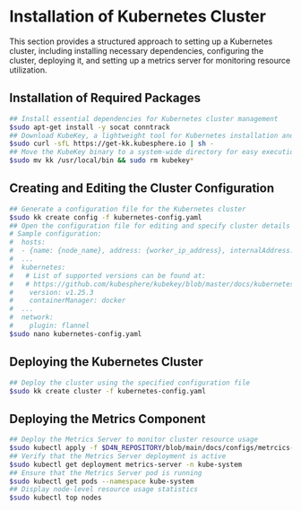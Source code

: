 # Installation of Kubernetes Cluster

This section provides a structured approach to setting up a Kubernetes cluster, including installing necessary dependencies, configuring the cluster, deploying it, and setting up a metrics server for monitoring resource utilization.

## Installation of Required Packages

```bash
## Install essential dependencies for Kubernetes cluster management
$sudo apt-get install -y socat conntrack
## Download KubeKey, a lightweight tool for Kubernetes installation and cluster management
$sudo curl -sfL https://get-kk.kubesphere.io | sh -
## Move the KubeKey binary to a system-wide directory for easy execution and remove temporary installation files
$sudo mv kk /usr/local/bin && sudo rm kubekey*
```

## Creating and Editing the Cluster Configuration

```bash
## Generate a configuration file for the Kubernetes cluster
$sudo kk create config -f kubernetes-config.yaml
## Open the configuration file for editing and specify cluster details
# Sample configuration:
#  hosts:
#  - {name: {node_name}, address: {worker_ip_address}, internalAddress: {worker_ip_address}, user: root, privateKeyPath: "~/.ssh/id_rsa"}
#  ...
#  kubernetes:
#   # List of supported versions can be found at:
#   # https://github.com/kubesphere/kubekey/blob/master/docs/kubernetes-versions.md
#    version: v1.25.3
#    containerManager: docker
#  ...
#  network:
#    plugin: flannel
$sudo nano kubernetes-config.yaml
```

## Deploying the Kubernetes Cluster

```bash
## Deploy the cluster using the specified configuration file
$sudo kk create cluster -f kubernetes-config.yaml
```

## Deploying the Metrics Component

```bash
## Deploy the Metrics Server to monitor cluster resource usage
$sudo kubectl apply -f $D4N_REPOSITORY/blob/main/docs/configs/metrcics-server-components.yaml
## Verify that the Metrics Server deployment is active
$sudo kubectl get deployment metrics-server -n kube-system
## Ensure that the Metrics Server pod is running
$sudo kubectl get pods --namespace kube-system
## Display node-level resource usage statistics
$sudo kubectl top nodes
```

